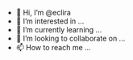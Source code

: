- 👋 Hi, I’m @eclira
- 👀 I’m interested in ...
- 🌱 I’m currently learning ...
- 💞️ I’m looking to collaborate on ...
- 📫 How to reach me ...

<!---
eclira/eclira is a ✨ special ✨ repository because its `README.md` (this file) appears on your GitHub profile.
You can click the Preview link to take a look at your changes.
--->
